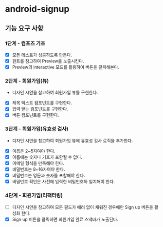 # android-signup

## 기능 요구 사항

### 1단계 - 컴포즈 기초
- [x] 모든 테스트가 성공하도록 만든다.
- [x] 힌트를 참고하여 Preview를 노출시킨다.
- [x] Preview의 interactive 모드를 활용하여 버튼을 클릭해본다.

### 2단계 - 회원가입(뷰)
-  디자인 시안을 참고하여 회원가입 뷰를 구현한다.
- [x] 제목 텍스트 컴포넌트를 구현한다.
- [x] 입력 받는 컴포넌트를 구현한다.
- [x] 버튼 컴포넌트를 구현한다.

### 3단계 - 회원가입(유효성 검사)
- 디자인 시안을 참고하여 회원가입 뷰에 유효성 검사 로직을 추가한다.
- [x] 이름은 2~5자여야 한다.
- [x] 이름에는 숫자나 기호가 포함될 수 없다.
- [x] 이메일 형식을 만족해야 한다.
- [x] 비밀번호는 8~16자여야 한다.
- [x] 비밀번호는 영문과 숫자를 포함해야 한다.
- [x] 비밀번호 확인은 사전에 입력한 비밀번호와 일치해야 한다.

### 4단계 - 회원가입(리팩터링)
- [ ] 디자인 시안을 참고하여 모든 필드가 에러 없이 채워진 경우에만 Sign up 버튼을 활성화 한다.
- [x] Sign up 버튼을 클릭하면 회원가입 완료 스낵바가 노출된다.
